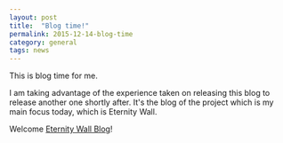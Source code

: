 ```yaml
---
layout: post
title:  "Blog time!"
permalink: 2015-12-14-blog-time
category: general
tags: news
---
```


This is blog time for me.

I am taking advantage of the experience taken on releasing this blog to release another one shortly after.
It's the blog of the project which is my main focus today, which is Eternity Wall.

Welcome [Eternity Wall Blog](http://blog.eternitywall.it)!
